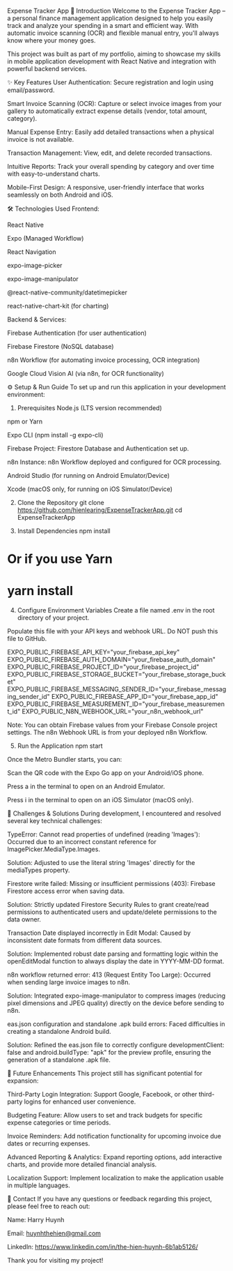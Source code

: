 Expense Tracker App
🚀 Introduction
Welcome to the Expense Tracker App – a personal finance management application designed to help you easily track and analyze your spending in a smart and efficient way. With automatic invoice scanning (OCR) and flexible manual entry, you'll always know where your money goes.

This project was built as part of my portfolio, aiming to showcase my skills in mobile application development with React Native and integration with powerful backend services.

✨ Key Features
User Authentication: Secure registration and login using email/password.

Smart Invoice Scanning (OCR): Capture or select invoice images from your gallery to automatically extract expense details (vendor, total amount, category).

Manual Expense Entry: Easily add detailed transactions when a physical invoice is not available.

Transaction Management: View, edit, and delete recorded transactions.

Intuitive Reports: Track your overall spending by category and over time with easy-to-understand charts.

Mobile-First Design: A responsive, user-friendly interface that works seamlessly on both Android and iOS.

🛠️ Technologies Used
Frontend:

React Native

Expo (Managed Workflow)

React Navigation

expo-image-picker

expo-image-manipulator

@react-native-community/datetimepicker

react-native-chart-kit (for charting)

Backend & Services:

Firebase Authentication (for user authentication)

Firebase Firestore (NoSQL database)

n8n Workflow (for automating invoice processing, OCR integration)

Google Cloud Vision AI (via n8n, for OCR functionality)

⚙️ Setup & Run Guide
To set up and run this application in your development environment:

1. Prerequisites
Node.js (LTS version recommended)

npm or Yarn

Expo CLI (npm install -g expo-cli)

Firebase Project: Firestore Database and Authentication set up.

n8n Instance: n8n Workflow deployed and configured for OCR processing.

Android Studio (for running on Android Emulator/Device)

Xcode (macOS only, for running on iOS Simulator/Device)

2. Clone the Repository
git clone https://github.com/hienlearing/ExpenseTrackerApp.git
cd ExpenseTrackerApp

3. Install Dependencies
npm install
# Or if you use Yarn
# yarn install

4. Configure Environment Variables
Create a file named .env in the root directory of your project.

Populate this file with your API keys and webhook URL. Do NOT push this file to GitHub.

EXPO_PUBLIC_FIREBASE_API_KEY="your_firebase_api_key"
EXPO_PUBLIC_FIREBASE_AUTH_DOMAIN="your_firebase_auth_domain"
EXPO_PUBLIC_FIREBASE_PROJECT_ID="your_firebase_project_id"
EXPO_PUBLIC_FIREBASE_STORAGE_BUCKET="your_firebase_storage_bucket"
EXPO_PUBLIC_FIREBASE_MESSAGING_SENDER_ID="your_firebase_messaging_sender_id"
EXPO_PUBLIC_FIREBASE_APP_ID="your_firebase_app_id"
EXPO_PUBLIC_FIREBASE_MEASUREMENT_ID="your_firebase_measurement_id"
EXPO_PUBLIC_N8N_WEBHOOK_URL="your_n8n_webhook_url"

Note: You can obtain Firebase values from your Firebase Console project settings. The n8n Webhook URL is from your deployed n8n Workflow.

5. Run the Application
npm start

Once the Metro Bundler starts, you can:

Scan the QR code with the Expo Go app on your Android/iOS phone.

Press a in the terminal to open on an Android Emulator.

Press i in the terminal to open on an iOS Simulator (macOS only).

🐛 Challenges & Solutions
During development, I encountered and resolved several key technical challenges:

TypeError: Cannot read properties of undefined (reading 'Images'): Occurred due to an incorrect constant reference for ImagePicker.MediaType.Images.

Solution: Adjusted to use the literal string 'Images' directly for the mediaTypes property.

Firestore write failed: Missing or insufficient permissions (403): Firebase Firestore access error when saving data.

Solution: Strictly updated Firestore Security Rules to grant create/read permissions to authenticated users and update/delete permissions to the data owner.

Transaction Date displayed incorrectly in Edit Modal: Caused by inconsistent date formats from different data sources.

Solution: Implemented robust date parsing and formatting logic within the openEditModal function to always display the date in YYYY-MM-DD format.

n8n workflow returned error: 413 (Request Entity Too Large): Occurred when sending large invoice images to n8n.

Solution: Integrated expo-image-manipulator to compress images (reducing pixel dimensions and JPEG quality) directly on the device before sending to n8n.

eas.json configuration and standalone .apk build errors: Faced difficulties in creating a standalone Android build.

Solution: Refined the eas.json file to correctly configure developmentClient: false and android.buildType: "apk" for the preview profile, ensuring the generation of a standalone .apk file.

🔮 Future Enhancements
This project still has significant potential for expansion:

Third-Party Login Integration: Support Google, Facebook, or other third-party logins for enhanced user convenience.

Budgeting Feature: Allow users to set and track budgets for specific expense categories or time periods.

Invoice Reminders: Add notification functionality for upcoming invoice due dates or recurring expenses.

Advanced Reporting & Analytics: Expand reporting options, add interactive charts, and provide more detailed financial analysis.

Localization Support: Implement localization to make the application usable in multiple languages.

🤝 Contact
If you have any questions or feedback regarding this project, please feel free to reach out:

Name: Harry Huynh

Email: huynhthehien@gmail.com

LinkedIn: https://www.linkedin.com/in/the-hien-huynh-6b1ab5126/

Thank you for visiting my project!